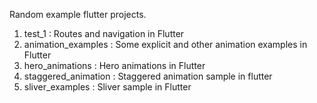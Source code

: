 Random example flutter projects.
1. test_1 : Routes and navigation in Flutter
2. animation_examples : Some explicit and other animation examples in Flutter
3. hero_animations : Hero animations in Flutter
4. staggered_animation : Staggered animation sample in flutter
5. sliver_examples : Sliver sample in Flutter